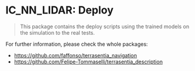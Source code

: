 # IC_NN_LIDAR: Deploy

> This package contains the deploy scripts using the trained models on the simulation to the real tests. 

For further information, please check the whole packages: 
- https://github.com/faffonso/terrasentia_navigation
- https://github.com/Felipe-Tommaselli/terrasentia_description